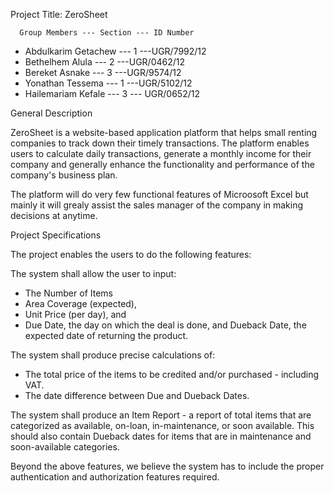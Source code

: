 Project Title: ZeroSheet

      Group Members --- Section --- ID Number
- Abdulkarim Getachew --- 1 ---UGR/7992/12
- Bethelhem Alula --- 2 ---UGR/0462/12
- Bereket Asnake --- 3 ---UGR/9574/12
- Yonathan Tessema --- 1 ---UGR/5102/12
- Hailemariam Kefale --- 3 --- UGR/0652/12


General Description

ZeroSheet is a website-based application platform that helps small renting companies to track down their timely transactions. The platform enables users to calculate daily transactions, generate a monthly income for their company and generally enhance the functionality and performance of the company's business plan.

The platform will do very few functional features of Microosoft Excel but mainly it will grealy assist the sales manager of the company in making decisions at anytime. 

Project Specifications

The project enables the users to do the following features:

The system shall allow the user to input:
- The Number of Items
- Area Coverage (expected),
- Unit Price (per day), and
- Due Date, the day on which the deal is done, and Dueback Date, the expected date of returning the product.

The system shall produce precise calculations of:
- The total price of the items to be credited and/or purchased - including VAT.
- The date difference between Due and Dueback Dates.

The system shall produce an Item Report - a report of total items that are categorized as available, on-loan, in-maintenance, or soon available. This should also contain Dueback dates for items that are in maintenance and soon-available categories.

Beyond the above features, we believe the system has to include the proper authentication and authorization features required.

